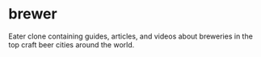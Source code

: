 # brewer
Eater clone containing guides, articles, and videos about breweries in the top craft beer cities around the world.
